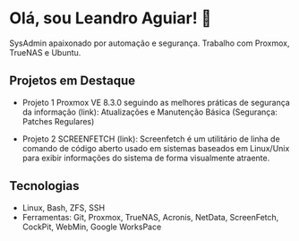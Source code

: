 # Olá, sou Leandro Aguiar! 👋
SysAdmin apaixonado por automação e segurança. Trabalho com Proxmox, TrueNAS e Ubuntu.

## Projetos em Destaque
- Projeto 1 Proxmox VE 8.3.0 seguindo as melhores práticas de segurança da informação (link): Atualizações e Manutenção Básica (Segurança: Patches Regulares)

- Projeto 2 SCREENFETCH (link): Screenfetch é um utilitário de linha de comando de código aberto usado em sistemas baseados em Linux/Unix para exibir informações do sistema de forma visualmente atraente. 

## Tecnologias
- Linux, Bash, ZFS, SSH
- Ferramentas: Git, Proxmox, TrueNAS, Acronis, NetData, ScreenFetch, CockPit, WebMin, Google WorksPace
